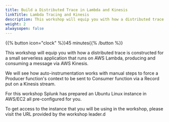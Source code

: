 ```yaml
---
title: Build a Distributed Trace in Lambda and Kinesis
linkTitle: Lambda Tracing and Kinesis
description: This workshop will equip you with how a distributed trace is constructed for a small serverless application that runs on AWS Lambda, producing and consuming a message via AWS Kinesis 
weight: 2
alwaysopen: false
---
```


{{% button icon="clock" %}}45 minutes{{% /button %}}

This workshop will equip you with how a distributed trace is constructed for a small serverless application that runs on AWS Lambda, producing and consuming a message via AWS Kinesis.

We will see how auto-instrumentation works with manual steps to force a Producer function's context to be sent to Consumer function via a Record put on a Kinesis stream.

For this workshop Splunk has prepared an Ubuntu Linux instance in AWS/EC2 all pre-configured for you.

To get access to the instance that you will be using in the workshop, please visit the URL provided by the workshop leader.d
